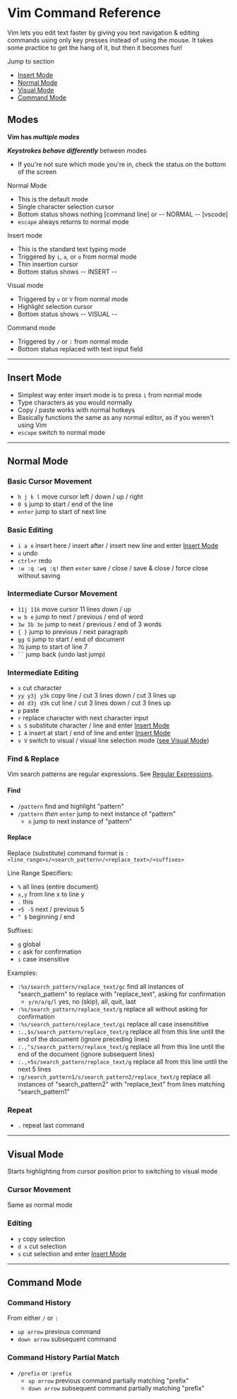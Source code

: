# Vim Command Reference
Vim lets you edit text faster by giving you text navigation & editing commands using only key presses instead of using the mouse. It takes some practice to get the hang of it, but then it becomes fun!

Jump to section
* [Insert Mode](#insert-mode)
* [Normal Mode](#normal-mode)
* [Visual Mode](#visual-mode)
* [Command Mode](#command-mode)
## Modes
  __Vim has *multiple modes*__
  
  __*Keystrokes behave differently*__ between modes
  
  * If you're not sure which mode you're in, check the status on the bottom of the screen

Normal Mode
* This is the default mode
* Single character selection cursor
* Bottom status shows nothing [command line] or -- NORMAL -- [vscode]
* `escape` always returns to normal mode

Insert mode
* This is the standard text typing mode
* Triggered by `i`, `a`, or `o` from normal mode
* Thin insertion cursor
* Bottom status shows -- INSERT --

Visual mode
* Triggered by `v` or `V` from normal mode
* Highlight selection cursor
* Bottom status shows -- VISUAL --

Command mode
* Triggered by `/` or `:` from normal mode
* Bottom status replaced with text input field

---
## Insert Mode
* Simplest way enter insert mode is to press `i` from normal mode
* Type characters as you would normally
* Copy / paste works with normal hotkeys
* Basically functions the same as any normal editor, as if you weren't using Vim
* `escape` switch to normal mode

---
## Normal Mode
### Basic Cursor Movement
* `h j k l` move cursor left / down / up / right
* `0 $` jump to start / end of the line
* `enter` jump to start of next line

### Basic Editing
* `i a o` insert here / insert after / insert new line and enter [Insert Mode](#insert-mode)
* `u` undo
* `ctrl+r` redo
* `:w :q :wq :q!` _then_ `enter` save / close / save & close / force close without saving

### Intermediate Cursor Movement
* `11j 11k` move cursor 11 lines down / up
* `w b e` jump to next / previous / end of word
* `3w 3b 3e` jump to next / previous / end of 3 words
* `{ }` jump to previous / next paragraph
* `gg G` jump to start / end of document
* `7G` jump to start of line 7
* ` `` ` jump back (undo last jump)

### Intermediate Editing
* `x` cut character
* `yy y3j y3k` copy line / cut 3 lines down / cut 3 lines up
* `dd d3j d3k` cut line / cut 3 lines down / cut 3 lines up
* `p` paste
* `r` replace character with next character input
* `s S` substitute character / line and enter [Insert Mode](#insert-mode)
* `I A` insert at start / end of line and enter  [Insert Mode](#insert-mode)
* `v V` switch to visual / visual line selection mode ([see Visual Mode](##visual-mode))

### Find & Replace
Vim search patterns are regular expressions. See [Regular Expressions](https://github.com/jykong/reference-jyk/blob/master/regular_expressions/regular_expressions.md).

#### Find
* `/pattern` find and highlight "pattern"
* `/pattern` _then_ `enter` jump to next instance of "pattern"
  * `n` jump to next instance of "pattern"

#### Replace
Replace (substitute) command format is `:<line_range>s/<search_pattern>/<replace_text>/<suffixes>`

Line Range Specifiers:
* `%` all lines (entire document)
* `x,y` from line x to line y
* `.` this
* `+5 -5` next / previous 5
* `^ $` beginning / end

Suffixes:
* `g` global
* `c` ask for confirmation
* `i` case insensitive

Examples:
* `:%s/search_pattern/replace_text/gc` find all instances of "search_pattern" to replace with "replace_text", asking for confirmation
  * `y/n/a/q/l` yes, no (skip), all, quit, last
* `:%s/search_pattern/replace_text/g` replace all without asking for confirmation
* `:%s/search_pattern/replace_text/gi` replace all case insensititive
* `:.,$s/search_pattern/replace_text/g` replace all from this line until the end of the document (ignore preceding lines)
* `:.,^s/search_pattern/replace_text/g` replace all from this line until the end of the document (ignore subsequent lines)
* `:.,+5s/search_pattern/replace_text/g` replace all from this line until the next 5 lines
* `:g/search_pattern1/s/search_pattern2/replace_text/g` replace all instances of "search_pattern2" with "replace_text" from lines matching "search_pattern1"

### Repeat
* `.` repeat last command

---
## Visual Mode
Starts highlighting from cursor position prior to switching to visual mode
### Cursor Movement
Same as normal mode
### Editing
* `y` copy selection
* `d x` cut selection
* `s` cut selection and enter [Insert Mode](#insert-mode)

---
## Command Mode
### Command History
From either `/` or `:`
* `up arrow` previous command
* `down arrow` subsequent command
### Command History Partial Match
* `/prefix` or `:prefix`
  * `up arrow` previous command partially matching "prefix"
  * `down arrow` subsequent command partially matching "prefix"